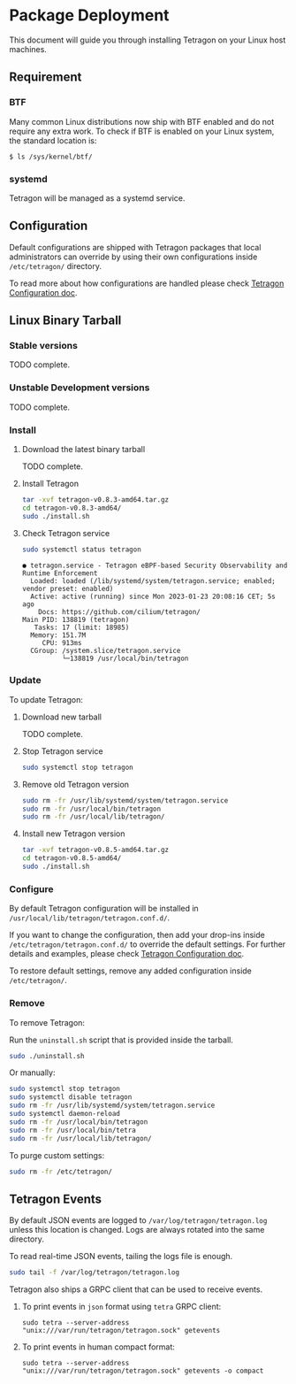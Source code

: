 # Package Deployment

This document will guide you through installing Tetragon on your Linux host machines.

## Requirement

### BTF

Many common Linux distributions now ship with BTF enabled and do not require
any extra work. To check if BTF is enabled on your Linux system, the standard
location is:

```
$ ls /sys/kernel/btf/
```

### systemd

Tetragon will be managed as a systemd service.

## Configuration

Default configurations are shipped with Tetragon packages that local administrators
can override by using their own configurations inside `/etc/tetragon/` directory.

To read more about how configurations are handled please check [Tetragon Configuration doc](../../configuration/README.md).


## Linux Binary Tarball

### Stable versions

TODO complete.

### Unstable Development versions

TODO complete.

### Install

1. Download the latest binary tarball

   TODO complete.

2. Install Tetragon

   ```bash
   tar -xvf tetragon-v0.8.3-amd64.tar.gz
   cd tetragon-v0.8.3-amd64/
   sudo ./install.sh
   ```

3. Check Tetragon service

   ```bash
   sudo systemctl status tetragon
   ```

   ```
   ● tetragon.service - Tetragon eBPF-based Security Observability and Runtime Enforcement
     Loaded: loaded (/lib/systemd/system/tetragon.service; enabled; vendor preset: enabled)
     Active: active (running) since Mon 2023-01-23 20:08:16 CET; 5s ago
       Docs: https://github.com/cilium/tetragon/
   Main PID: 138819 (tetragon)
      Tasks: 17 (limit: 18985)
     Memory: 151.7M
        CPU: 913ms
     CGroup: /system.slice/tetragon.service
             └─138819 /usr/local/bin/tetragon
   ```

### Update

To update Tetragon:

1. Download new tarball

   TODO complete.

2. Stop Tetragon service

   ```bash
   sudo systemctl stop tetragon
   ```

3. Remove old Tetragon version

   ```bash
   sudo rm -fr /usr/lib/systemd/system/tetragon.service
   sudo rm -fr /usr/local/bin/tetragon
   sudo rm -fr /usr/local/lib/tetragon/
   ```

4. Install new Tetragon version

   ```bash
   tar -xvf tetragon-v0.8.5-amd64.tar.gz
   cd tetragon-v0.8.5-amd64/
   sudo ./install.sh
   ```

### Configure

By default Tetragon configuration will be installed in
`/usr/local/lib/tetragon/tetragon.conf.d/`.

If you want to change the configuration, then add your drop-ins inside `/etc/tetragon/tetragon.conf.d/` to override the default
settings. For further details and examples, please check [Tetragon Configuration doc](../../configuration/README.md).

To restore default settings, remove any added configuration inside
`/etc/tetragon/`.


### Remove

To remove Tetragon:

Run the `uninstall.sh` script that is provided inside the tarball.

   ```bash
   sudo ./uninstall.sh
   ```

Or manually:

   ```bash
   sudo systemctl stop tetragon
   sudo systemctl disable tetragon
   sudo rm -fr /usr/lib/systemd/system/tetragon.service
   sudo systemctl daemon-reload
   sudo rm -fr /usr/local/bin/tetragon
   sudo rm -fr /usr/local/bin/tetra
   sudo rm -fr /usr/local/lib/tetragon/
   ```

To purge custom settings:

   ```bash
   sudo rm -fr /etc/tetragon/
   ```


## Tetragon Events

By default JSON events are logged to `/var/log/tetragon/tetragon.log` unless this location is changed.
Logs are always rotated into the same directory.

To read real-time JSON events, tailing the logs file is enough.

   ```bash
   sudo tail -f /var/log/tetragon/tetragon.log
   ```

Tetragon also ships a GRPC client that can be used to receive events.

1. To print events in `json` format using `tetra` GRPC client:
   ```
   sudo tetra --server-address "unix:///var/run/tetragon/tetragon.sock" getevents
   ```

2. To print events in human compact format:
   ```
   sudo tetra --server-address "unix:///var/run/tetragon/tetragon.sock" getevents -o compact
   ```
